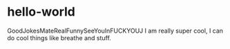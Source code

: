 # hello-world
GoodJokesMateRealFunnySeeYouInFUCKYOUJ
I am really super cool, I can do cool things like breathe and stuff.
